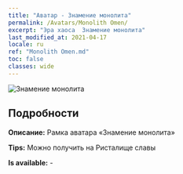 ```yaml
---
title: "Аватар - Знамение монолита"
permalink: /Avatars/Monolith Omen/
excerpt: "Эра хаоса  Знамение монолита"
last_modified_at: 2021-04-17
locale: ru
ref: "Monolith Omen.md"
toc: false
classes: wide
---
```

 ![Знамение монолита](/images/a/avatarFrame_85.png)

## Подробности

 **Описание:** Рамка аватара «Знамение монолита» 

 **Tips:** Можно получить на Ристалище славы 

 **Is available:**  - 

